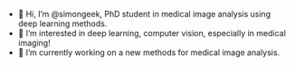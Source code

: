 - 👋 Hi, I’m @simongeek, PhD student in medical image analysis using deep learning methods.
- 👀 I’m interested in deep learning, computer vision, especially in medical imaging!
- 🌱 I’m currently working on a new methods for medical image analysis.
<!---
simongeek/simongeek is a ✨ special ✨ repository because its `README.md` (this file) appears on your GitHub profile.
You can click the Preview link to take a look at your changes.
--->
